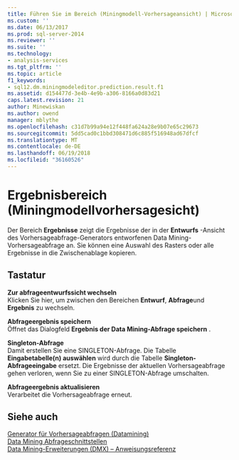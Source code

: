 ```yaml
---
title: Führen Sie im Bereich (Miningmodell-Vorhersageansicht) | Microsoft Docs
ms.custom: ''
ms.date: 06/13/2017
ms.prod: sql-server-2014
ms.reviewer: ''
ms.suite: ''
ms.technology:
- analysis-services
ms.tgt_pltfrm: ''
ms.topic: article
f1_keywords:
- sql12.dm.miningmodeleditor.prediction.result.f1
ms.assetid: d154477d-3e4b-4e9b-a306-8166a0d83d21
caps.latest.revision: 21
author: Minewiskan
ms.author: owend
manager: mblythe
ms.openlocfilehash: c31d7b99a94e12f448fa624a28e9b07e65c29673
ms.sourcegitcommit: 5dd5cad0c1bbd308471d6c885f516948ad67dfcf
ms.translationtype: MT
ms.contentlocale: de-DE
ms.lasthandoff: 06/19/2018
ms.locfileid: "36160526"
---
```

# <a name="result-pane-mining-model-prediction-view"></a>Ergebnisbereich (Miningmodellvorhersagesicht)
  Der Bereich **Ergebnisse** zeigt die Ergebnisse der in der **Entwurfs** -Ansicht des Vorhersageabfrage-Generators entworfenen Data Mining-Vorhersageabfrage an. Sie können eine Auswahl des Rasters oder alle Ergebnisse in die Zwischenablage kopieren.  
  
## <a name="options"></a>Tastatur  
 **Zur abfrageentwurfssicht wechseln**  
 Klicken Sie hier, um zwischen den Bereichen **Entwurf**, **Abfrage**und **Ergebnis** zu wechseln.  
  
 **Abfrageergebnis speichern**  
 Öffnet das Dialogfeld **Ergebnis der Data Mining-Abfrage speichern** .  
  
 **Singleton-Abfrage**  
 Damit erstellen Sie eine SINGLETON-Abfrage. Die Tabelle **Eingabetabelle(n) auswählen** wird durch die Tabelle **Singleton-Abfrageeingabe** ersetzt. Die Ergebnisse der aktuellen Vorhersageabfrage gehen verloren, wenn Sie zu einer SINGLETON-Abfrage umschalten.  
  
 **Abfrageergebnis aktualisieren**  
 Verarbeitet die Vorhersageabfrage erneut.  
  
## <a name="see-also"></a>Siehe auch  
 [Generator für Vorhersageabfragen &#40;Datamining&#41;](prediction-query-builder-data-mining.md)   
 [Data Mining Abfrageschnittstellen](data-mining/data-mining-query-tools.md)   
 [Data Mining-Erweiterungen &#40;DMX&#41; – Anweisungsreferenz](/sql/dmx/data-mining-extensions-dmx-statements)  
  
  
